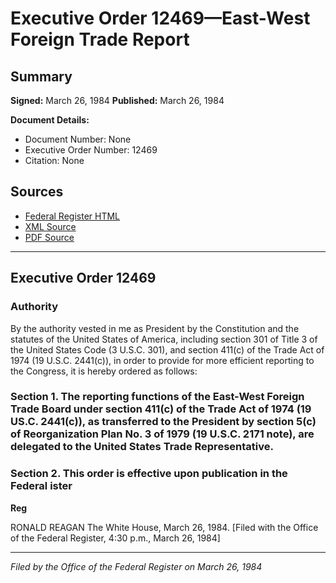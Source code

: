 # Executive Order 12469—East-West Foreign Trade Report

## Summary

**Signed:** March 26, 1984
**Published:** March 26, 1984

**Document Details:**
- Document Number: None
- Executive Order Number: 12469
- Citation: None

## Sources
- [Federal Register HTML](https://www.presidency.ucsb.edu/documents/executive-order-12469-east-west-foreign-trade-report)
- [XML Source](None)
- [PDF Source](None)

---

## Executive Order 12469

### Authority

By the authority vested in me as President by the Constitution and the statutes of the United States of America, including section 301 of Title 3 of the United States Code (3 U.S.C. 301), and section 411(c) of the Trade Act of 1974 (19 U.S.C. 2441(c)), in order to provide for more efficient reporting to the Congress, it is hereby ordered as follows:
### Section 1. The reporting functions of the East-West Foreign Trade Board under section 411(c) of the Trade Act of 1974 (19 US.C. 2441(c)), as transferred to the President by section 5(c) of Reorganization Plan No. 3 of 1979 (19 U.S.C. 2171 note), are delegated to the United States Trade Representative.

### Section 2. This order is effective upon publication in the Federal ister

**Reg**

RONALD REAGAN
The White House,
March 26, 1984.
[Filed with the Office of the Federal Register, 4:30 p.m., March 26, 1984]

---

*Filed by the Office of the Federal Register on March 26, 1984*
